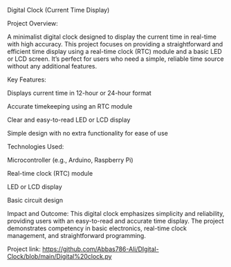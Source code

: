 Digital Clock (Current Time Display)

Project Overview:

A minimalist digital clock designed to display the current time in real-time with high accuracy. This project focuses on providing a straightforward and efficient time display using a real-time clock (RTC) module and a basic LED or LCD screen. It’s perfect for users who need a simple, reliable time source without any additional features.

Key Features:

Displays current time in 12-hour or 24-hour format

Accurate timekeeping using an RTC module

Clear and easy-to-read LED or LCD display

Simple design with no extra functionality for ease of use


Technologies Used:

Microcontroller (e.g., Arduino, Raspberry Pi)

Real-time clock (RTC) module

LED or LCD display

Basic circuit design


Impact and Outcome:
This digital clock emphasizes simplicity and reliability, providing users with an easy-to-read and accurate time display. The project demonstrates competency in basic electronics, real-time clock management, and straightforward programming.

Project link:
https://github.com/Abbas786-Ali/DIgital-Clock/blob/main/Digital%20clock.py

